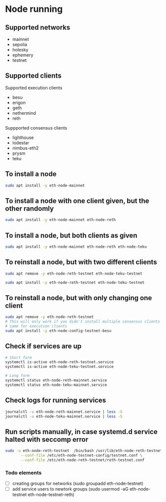 # Node running 


## Supported networks

- mainnet
- sepolia
- holesky
- ephemery
- testnet

## Supported clients

Supported execution clients
- besu
- erigon
- geth
- nethermind
- reth 

Suppported consensus clients
- lighthouse
- lodestar
- nimbus-eth2
- prysm
- teku

## To install a node 

```bash
sudo apt install -y eth-node-mainnet
``` 

## To install a node with one client given, but the other randomly

```bash
sudo apt install -y eth-node-mainnet eth-node-reth
```

## To install a node, but both clients as given

```bash
sudo apt install -y eth-node-mainnet eth-node-reth eth-node-teku
```

## To reinstall a node, but with two different clients

```bash
sudo apt remove -y eth-node-reth-testnet eth-node-teku-testnet

sudo apt install -y eth-node-reth-testnet eth-node-teku-testnet
```

## To reinstall a node, but with only changing one client

```bash
sudo apt remove -y eth-node-reth-testnet
# This will only work if you didn't install multiple consensus clients before
# same for execution clients
sudo apt install -y eth-node-config-testnet-besu
```

## Check if services are up 

```bash 
# Short form 
systemctl is-active eth-node-reth-testnet.service
systemctl is-active eth-node-teku-testnet.service

# Long form
systemctl status eth-node-reth-mainnet.service
systemctl status eth-node-teku-mainnet.service
```

## Check logs for running services

```bash
journalctl -u eth-node-reth-mainnet.service | less -S
journalctl -u eth-node-teku-mainnet.service | less -S
```

## Run scripts manually, in case systemd.d service halted with seccomp error

```bash
sudo -u eth-node-reth-testnet  /bin/bash /usr/lib/eth-node-reth-testnet/bin/run-reth.sh \
       --conf-file /etc/eth-node-testnet-config/testnet.conf \
       --conf-file /etc/eth-node-reth-testnet/reth-testnet.conf
```


### Todo elements

- [ ] creating groups for networks (sudo groupadd eth-node-testnet)
- [ ] add service users to newtork groups (sudo usermod -aG eth-node-testnet eth-node-testnet-reth)